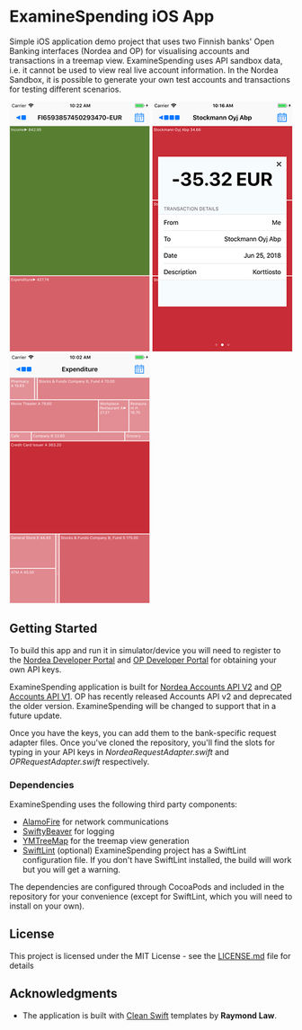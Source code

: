 # ExamineSpending iOS App

Simple iOS application demo project that uses two Finnish banks' Open Banking interfaces (Nordea and OP) for visualising  accounts and transactions in a treemap view. ExamineSpending uses API sandbox data, i.e. it cannot be used to view real live account information. In the Nordea Sandbox, it is possible to generate your own test accounts and transactions for testing different scenarios.

![Account](images/account_screenshot.png) ![Details](images/details_screenshot.png) ![Expenditure](images/expenditure_screenshot.png)

## Getting Started

To build this app and run it in simulator/device you will need to register to the [Nordea Developer Portal](https://developer.nordeaopenbanking.com/) and [OP Developer Portal](https://op-developer.fi/) for obtaining your own API keys. 

ExamineSpending application is built for [Nordea Accounts API V2](https://developer.nordeaopenbanking.com/app/accounts) and [OP Accounts API V1](https://op-developer.fi/docs/api/5mYDU9uBkkeUeesoyCMcIw/Accounts). OP has recently released Accounts API v2 and deprecated the older version. ExamineSpending will be changed to support that in a future update.

Once you have the keys, you can add them to the bank-specific request adapter files. Once you've cloned the repository, you'll find the slots for typing in your API keys in *NordeaRequestAdapter.swift* and *OPRequestAdapter.swift* respectively.

### Dependencies

ExamineSpending uses the following third party components:
* [AlamoFire](https://github.com/Alamofire/Alamofire) for network communications
* [SwiftyBeaver](https://github.com/SwiftyBeaver/SwiftyBeaver) for logging
* [YMTreeMap](https://github.com/yahoo/YMTreeMap) for the treemap view generation 
* [SwiftLint](https://github.com/realm/SwiftLint) (optional) ExamineSpending project has a SwiftLint configuration file. If you don't have SwiftLint installed, the build will work but you will get a warning.

The dependencies are configured through CocoaPods and included in the repository for your convenience (except for SwiftLint, which you will need to install on your own).

## License

This project is licensed under the MIT License - see the [LICENSE.md](LICENSE.md) file for details

## Acknowledgments

* The application is built with [Clean Swift](https://github.com/Clean-Swift) templates by **Raymond Law**.



